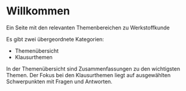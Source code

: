 # Willkommen 

Ein Seite mit den relevanten Themenbereichen zu Werkstoffkunde

Es gibt zwei übergeordnete Kategorien:

- Themenübersicht
- Klausurthemen

In der Themenübersicht sind Zusammenfassungen zu den wichtigsten Themen.
Der Fokus bei den Klausurthemen liegt auf ausgewählten Schwerpunkten mit Fragen und Antworten. 
